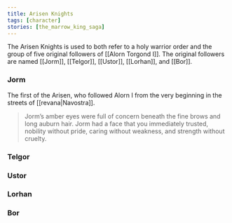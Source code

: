 ```yaml
---
title: Arisen Knights
tags: [character]
stories: [the_marrow_king_saga]
---
```


The Arisen Knights is used to both refer to a holy warrior order and the group of five original followers of [[Alorn Torgond I]]. The original followers are named [[Jorm]], [[Telgor]], [[Ustor]], [[Lorhan]], and [[Bor]].

### Jorm

The first of the Arisen, who followed Alorn I from the very beginning in the streets of [[revana|Navostra]].

> Jorm’s amber eyes were full of concern beneath the fine brows and long auburn hair. Jorm had a face that you immediately trusted, nobility without pride, caring without weakness, and strength without cruelty.

### Telgor



### Ustor

### Lorhan

### Bor